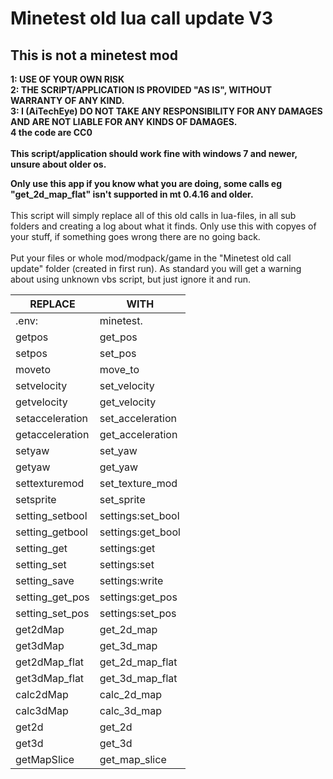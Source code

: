 # Minetest old lua call update V3<br>
## This is not a minetest mod<br>
**1: USE OF YOUR OWN RISK**<br>
**2: THE SCRIPT/APPLICATION IS PROVIDED "AS IS", WITHOUT WARRANTY OF ANY KIND.**<br>
**3: I (AiTechEye) DO NOT TAKE ANY RESPONSIBILITY FOR ANY DAMAGES AND ARE NOT LIABLE FOR ANY KINDS OF DAMAGES.**<br>
**4 the code are CC0**<br>
<br>
**This script/application should work fine with windows 7 and newer, unsure about older os.**<br>

**Only use this app if you know what you are doing, some calls eg "get_2d_map_flat" isn't supported in mt 0.4.16 and older.**<br>
<br>
This script will simply replace all of this old calls in lua-files, in all sub folders and creating a log about what it finds.
Only use this with copyes of your stuff, if something goes wrong there are no going back.
<br>
<br>
Put your files or whole mod/modpack/game in the "Minetest old call update" folder (created in first run).
As standard you will get a warning about using unknown vbs script, but just ignore it and run.
<br>

|REPLACE|		WITH|
|-------|-------|
|.env:|		minetest.
|getpos|		get_pos
|setpos|		set_pos
|moveto|	move_to
|setvelocity|	set_velocity
|getvelocity|	get_velocity
|setacceleration|	set_acceleration
|getacceleration|	get_acceleration
|setyaw|		set_yaw
|getyaw|		get_yaw
|settexturemod|	set_texture_mod
|setsprite|	set_sprite
|setting_setbool|	settings:set_bool
|setting_getbool|	settings:get_bool
|setting_get|	settings:get
|setting_set|	settings:set
|setting_save|	settings:write
|setting_get_pos|	settings:get_pos
|setting_set_pos|	settings:set_pos
|get2dMap|	get_2d_map
|get3dMap|	get_3d_map
|get2dMap_flat|	get_2d_map_flat
|get3dMap_flat|	get_3d_map_flat
|calc2dMap|	calc_2d_map
|calc3dMap|	calc_3d_map
|get2d|		get_2d
|get3d|		get_3d
|getMapSlice|	get_map_slice



